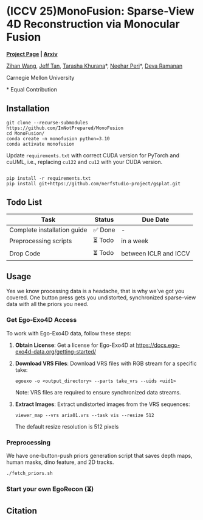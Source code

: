 # (ICCV 25)MonoFusion: Sparse-View 4D Reconstruction via Monocular Fusion
**[Project Page](https://imnotprepared.github.io/research/25_DSR/) | [Arxiv]()**

[Zihan Wang](https://imnotprepared.github.io/), [Jeff Tan](https://jefftan969.github.io/), [Tarasha Khurana](https://www.cs.cmu.edu/~tkhurana/)\*, [Neehar Peri](https://www.neeharperi.com)\*, [Deva Ramanan](https://www.cs.cmu.edu/~deva/)

Carnegie Mellon University

\* Equal Contribution



## Installation

```
git clone --recurse-submodules https://github.com/ImNotPrepared/MonoFusion
cd MonoFusion/
conda create -n monofusion python=3.10
conda activate monofusion
```

Update `requirements.txt` with correct CUDA version for PyTorch and cuUML, 
i.e., replacing `cu122` and `cu12` with your CUDA version. 
```

pip install -r requirements.txt
pip install git+https://github.com/nerfstudio-project/gsplat.git
```

## Todo List

| Task | Status | Due Date |
|------|--------|----------|
| Complete installation guide | ✅ Done | - |
| Preprocessing scripts | ⏳ Todo | in a week |
| Drop Code | ⏳ Todo | between ICLR and ICCV |

## Usage
Yes we know processing data is a headache, that is why we've got you covered. One button press gets you undistorted, synchronized sparse-view data with all the priors you need.

### Get Ego-Exo4D Access

To work with Ego-Exo4D data, follow these steps:

1. **Obtain License**: Get a license for Ego-Exo4D at https://docs.ego-exo4d-data.org/getting-started/

2. **Download VRS Files**: Download VRS files with RGB stream for a specific take:
   ```
   egoexo -o <output_directory> --parts take_vrs --uids <uid1>
   ```
   Note: VRS files are required to ensure synchronized data streams.

3. **Extract Images**: Extract undistorted images from the VRS sequences:
   ```
   viewer_map --vrs aria01.vrs --task vis --resize 512
   ```
   The default resize resolution is 512 pixels


### Preprocessing
We have one-button-push priors generation script that saves depth maps, human masks, dino feature, and 2D tracks.

```
./fetch_priors.sh
```



### Start your own EgoRecon (⏳)



## Citation
```
```